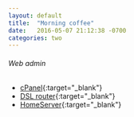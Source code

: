 ```yaml
---
layout: default
title:  "Morning coffee"
date:   2016-05-07 21:12:38 -0700
categories: two
---
```


###### Web admin
*   [cPanel](http://977design.com/cpanel/){:target="_blank"}
*   [DSL router](http://192.168.0.1/){:target="_blank"}
*   [HomeServer](http://192.168.0.2/){:target="_blank"}
